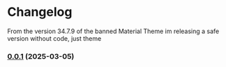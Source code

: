 # Changelog

From the version 34.7.9 of the banned Material Theme im releasing a safe version without code, just theme

### [0.0.1]() (2025-03-05)
